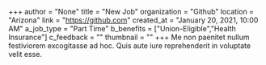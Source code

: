 +++
author = "None"
title = "New Job"
organization = "Github"
location = "Arizona"
link = "https://github.com"
created_at = "January 20, 2021, 10:00 AM"
a_job_type = "Part Time"
b_benefits = ["Union-Eligible","Health Insurance"]
c_feedback = ""
thumbnail = ""
+++
Me non paenitet nullum festiviorem excogitasse ad hoc. Quis aute iure reprehenderit in voluptate velit esse.